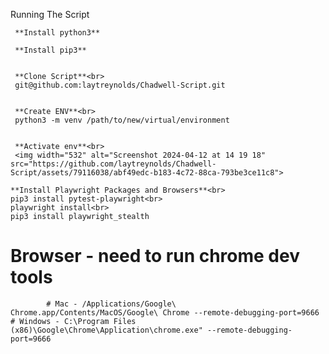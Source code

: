 Running The Script

	 **Install python3**
	 
	 **Install pip3**
	 
	 
	 **Clone Script**<br>
	 git@github.com:laytreynolds/Chadwell-Script.git
	 
	 
	 **Create ENV**<br>
	 python3 -m venv /path/to/new/virtual/environment
	 
	 
	 **Activate env**<br>
	 <img width="532" alt="Screenshot 2024-04-12 at 14 19 18" src="https://github.com/laytreynolds/Chadwell-Script/assets/79116038/abf49edc-b183-4c72-88ca-793be3ce11c8">
 
 	**Install Playwright Packages and Browsers**<br>
 	pip3 install pytest-playwright<br>
 	playwright install<br>
 	pip3 install playwright_stealth

 # Browser - need to run chrome dev tools
 			# Mac - /Applications/Google\ Chrome.app/Contents/MacOS/Google\ Chrome --remote-debugging-port=9666
    # Windows - C:\Program Files (x86)\Google\Chrome\Application\chrome.exe" --remote-debugging-port=9666



